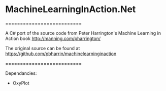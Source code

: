 # MachineLearningInAction.Net
==========================

A C# port of the source code from Peter Harrington's Machine Learning in Action book http://manning.com/pharrington/

The original source can be found at https://github.com/pbharrin/machinelearninginaction

==========================

Dependancies:
- OxyPlot
